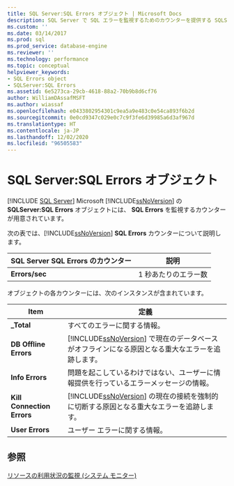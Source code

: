 ```yaml
---
title: SQL Server:SQL Errors オブジェクト | Microsoft Docs
description: SQL Server で SQL エラーを監視するためのカウンターを提供する SQLServer:SQL Errors オブジェクトについて説明します。
ms.custom: ''
ms.date: 03/14/2017
ms.prod: sql
ms.prod_service: database-engine
ms.reviewer: ''
ms.technology: performance
ms.topic: conceptual
helpviewer_keywords:
- SQL Errors object
- SQLServer:SQL Errors
ms.assetid: 6e5273ca-29cb-4618-88a2-70b9b8d6cf76
author: WilliamDAssafMSFT
ms.author: wiassaf
ms.openlocfilehash: e0433802954301c9ea5a9e483c0e54ca893f6b2d
ms.sourcegitcommit: 0e0cd9347c029e0c7c9f3fe6d39985a6d3af967d
ms.translationtype: HT
ms.contentlocale: ja-JP
ms.lasthandoff: 12/02/2020
ms.locfileid: "96505583"
---
```

# <a name="sql-server-sql-errors-object"></a>SQL Server:SQL Errors オブジェクト
 [!INCLUDE [SQL Server](../../includes/applies-to-version/sqlserver.md)]
  Microsoft [!INCLUDE[ssNoVersion](../../includes/ssnoversion-md.md)] の **SQLServer:SQL Errors** オブジェクトには、 **SQL Errors** を監視するカウンターが用意されています。  
  
 次の表では、[!INCLUDE[ssNoVersion](../../includes/ssnoversion-md.md)] **SQL Errors** カウンターについて説明します。  
  
|SQL Server SQL Errors のカウンター|説明|  
|------------------------------------|-----------------|  
|**Errors/sec**|1 秒あたりのエラー数|  
  
 オブジェクトの各カウンターには、次のインスタンスが含まれています。  
  
|Item|定義|  
|----------|----------------|  
|**_Total**|すべてのエラーに関する情報。|  
|**DB Offline Errors**|[!INCLUDE[ssNoVersion](../../includes/ssnoversion-md.md)] で現在のデータベースがオフラインになる原因となる重大なエラーを追跡します。|  
|**Info Errors**|問題を起こしているわけではない、ユーザーに情報提供を行っているエラーメッセージの情報。|  
|**Kill Connection Errors**|[!INCLUDE[ssNoVersion](../../includes/ssnoversion-md.md)] の現在の接続を強制的に切断する原因となる重大なエラーを追跡します。|  
|**User Errors**|ユーザー エラーに関する情報。|  
  
## <a name="see-also"></a>参照  
 [リソースの利用状況の監視 &#40;システム モニター&#41;](../../relational-databases/performance-monitor/monitor-resource-usage-system-monitor.md)  
  
  
